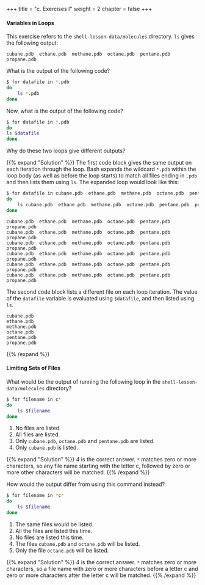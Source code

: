 +++
title = "c. Exercises I"
weight = 2
chapter = false
+++

#### Variables in Loops

This exercise refers to the `shell-lesson-data/molecules` directory.
`ls` gives the following output:

~~~
cubane.pdb  ethane.pdb  methane.pdb  octane.pdb  pentane.pdb  propane.pdb
~~~

What is the output of the following code?

```Bash
$ for datafile in *.pdb
do
	ls *.pdb
done
```

Now, what is the output of the following code?

```Bash
$ for datafile in *.pdb
do
ls $datafile
done
```

Why do these two loops give different outputs?

{{% expand "Solution" %}}
The first code block gives the same output on each iteration through
the loop. Bash expands the wildcard `*.pdb` within the loop body (as well as
before the loop starts) to match all files ending in `.pdb`
and then lists them using `ls`. The expanded loop would look like this:

```Bash
$ for datafile in cubane.pdb  ethane.pdb  methane.pdb  octane.pdb  pentane.pdb  propane.pdb
do
	ls cubane.pdb  ethane.pdb  methane.pdb  octane.pdb  pentane.pdb  propane.pdb
done
```


```
cubane.pdb  ethane.pdb  methane.pdb  octane.pdb  pentane.pdb  propane.pdb
cubane.pdb  ethane.pdb  methane.pdb  octane.pdb  pentane.pdb  propane.pdb
cubane.pdb  ethane.pdb  methane.pdb  octane.pdb  pentane.pdb  propane.pdb
cubane.pdb  ethane.pdb  methane.pdb  octane.pdb  pentane.pdb  propane.pdb
cubane.pdb  ethane.pdb  methane.pdb  octane.pdb  pentane.pdb  propane.pdb
cubane.pdb  ethane.pdb  methane.pdb  octane.pdb  pentane.pdb  propane.pdb
```


The second code block lists a different file on each loop iteration.
The value of the `datafile` variable is evaluated using `$datafile`,
and then listed using `ls`.

```
cubane.pdb
ethane.pdb
methane.pdb
octane.pdb
pentane.pdb
propane.pdb
```
{{% /expand %}}

#### Limiting Sets of Files

What would be the output of running the following loop in the
`shell-lesson-data/molecules` directory?

```Bash
$ for filename in c*
do
	ls $filename
done
```

1.  No files are listed.
2.  All files are listed.
3.  Only `cubane.pdb`, `octane.pdb` and `pentane.pdb` are listed.
4.  Only `cubane.pdb` is listed.

{{% expand "Solution" %}}
4 is the correct answer. `*` matches zero or more characters, so any file name starting with
the letter c, followed by zero or more other characters will be matched.
{{% /expand %}}

How would the output differ from using this command instead?

```Bash
$ for filename in *c*
do
	ls $filename
done
```

1.  The same files would be listed.
2.  All the files are listed this time.
3.  No files are listed this time.
4.  The files `cubane.pdb` and `octane.pdb` will be listed.
5.  Only the file `octane.pdb` will be listed.

{{% expand "Solution" %}}
4 is the correct answer. `*` matches zero or more characters, so a file name with zero or more
characters before a letter c and zero or more characters after the letter c will be matched.
{{% /expand %}}